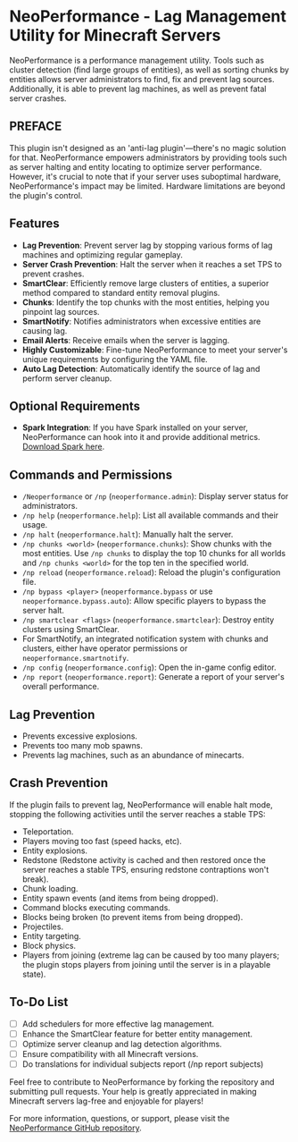 # NeoPerformance - Lag Management Utility for Minecraft Servers
NeoPerformance is a performance management utility. Tools such as cluster detection (find large groups of entities), as well as sorting chunks by entities allows server administrators to find, fix and prevent lag sources. Additionally, it is able to prevent lag machines, as well as prevent fatal server crashes.

## PREFACE
This plugin isn't designed as an 'anti-lag plugin'—there's no magic solution for that. NeoPerformance empowers administrators by providing tools such as server halting and entity locating to optimize server performance. However, it's crucial to note that if your server uses suboptimal hardware, NeoPerformance's impact may be limited. Hardware limitations are beyond the plugin's control.


## Features

- **Lag Prevention**: Prevent server lag by stopping various forms of lag machines and optimizing regular gameplay.
- **Server Crash Prevention**: Halt the server when it reaches a set TPS to prevent crashes.
- **SmartClear**: Efficiently remove large clusters of entities, a superior method compared to standard entity removal plugins.
- **Chunks**: Identify the top chunks with the most entities, helping you pinpoint lag sources.
- **SmartNotify**: Notifies administrators when excessive entities are causing lag.
- **Email Alerts**: Receive emails when the server is lagging.
- **Highly Customizable**: Fine-tune NeoPerformance to meet your server's unique requirements by configuring the YAML file.
- **Auto Lag Detection**: Automatically identify the source of lag and perform server cleanup.

## Optional Requirements

- **Spark Integration**: If you have Spark installed on your server, NeoPerformance can hook into it and provide additional metrics. [Download Spark here](#).

## Commands and Permissions

- `/Neoperformance` or `/np` (`neoperformance.admin`): Display server status for administrators.
- `/np help` (`neoperformance.help`): List all available commands and their usage.
- `/np halt` (`neoperformance.halt`): Manually halt the server.
- `/np chunks <world>` (`neoperformance.chunks`): Show chunks with the most entities. Use `/np chunks` to display the top 10 chunks for all worlds and `/np chunks <world>` for the top ten in the specified world.
- `/np reload` (`neoperformance.reload`): Reload the plugin's configuration file.
- `/np bypass <player>` (`neoperformance.bypass` or use `neoperformance.bypass.auto`): Allow specific players to bypass the server halt.
- `/np smartclear <flags>` (`neoperformance.smartclear`): Destroy entity clusters using SmartClear.
- For SmartNotify, an integrated notification system with chunks and clusters, either have operator permissions or `neoperformance.smartnotify`.
- `/np config` (`neoperformance.config`): Open the in-game config editor.
- `/np report` (`neoperformance.report`): Generate a report of your server's overall performance.

## Lag Prevention

- Prevents excessive explosions.
- Prevents too many mob spawns.
- Prevents lag machines, such as an abundance of minecarts.

## Crash Prevention

If the plugin fails to prevent lag, NeoPerformance will enable halt mode, stopping the following activities until the server reaches a stable TPS:

- Teleportation.
- Players moving too fast (speed hacks, etc).
- Entity explosions.
- Redstone (Redstone activity is cached and then restored once the server reaches a stable TPS, ensuring redstone contraptions won't break).
- Chunk loading.
- Entity spawn events (and items from being dropped).
- Command blocks executing commands.
- Blocks being broken (to prevent items from being dropped).
- Projectiles.
- Entity targeting.
- Block physics.
- Players from joining (extreme lag can be caused by too many players; the plugin stops players from joining until the server is in a playable state).

## To-Do List

- [ ] Add schedulers for more effective lag management.
- [ ] Enhance the SmartClear feature for better entity management.
- [ ] Optimize server cleanup and lag detection algorithms.
- [ ] Ensure compatibility with all Minecraft versions.
- [ ] Do translations for individual subjects report (/np report subjects)

Feel free to contribute to NeoPerformance by forking the repository and submitting pull requests. Your help is greatly appreciated in making Minecraft servers lag-free and enjoyable for players!

For more information, questions, or support, please visit the [NeoPerformance GitHub repository](https://github.com/KyTDK/NeoPerformance).
